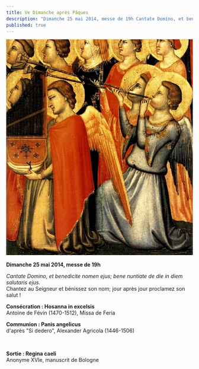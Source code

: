 ```yaml
---
title: Ve Dimanche après Pâques
description: "Dimanche 25 mai 2014, messe de 19h Cantate Domino, et benedicite nomen ejus; bene nuntiate de die in diem salutaris ejus. Chantez au Seigneur et bénissez son nom; jour après jour proclamez son salut ! Consécration : Hosanna in excelsis Antoine de Févin..."
published: true
---
```


![](/images/2014-05-24-giotto-baroncelli.jpg)

**Dimanche 25 mai 2014, messe de 19h**

*Cantate Domino, et benedicite nomen ejus; bene nuntiate de die in diem salutaris ejus.*  
Chantez au Seigneur et bénissez son nom; jour après jour proclamez son salut !

**Consécration : Hosanna in excelsis**  
Antoine de Févin (1470-1512), Missa de Feria

**Communion : Panis angelicus**  
d'après "Si dedero", Alexander Agricola (1446-1506)

&nbsp;

**Sortie : Regina caeli**  
Anonyme XVIe, manuscrit de Bologne